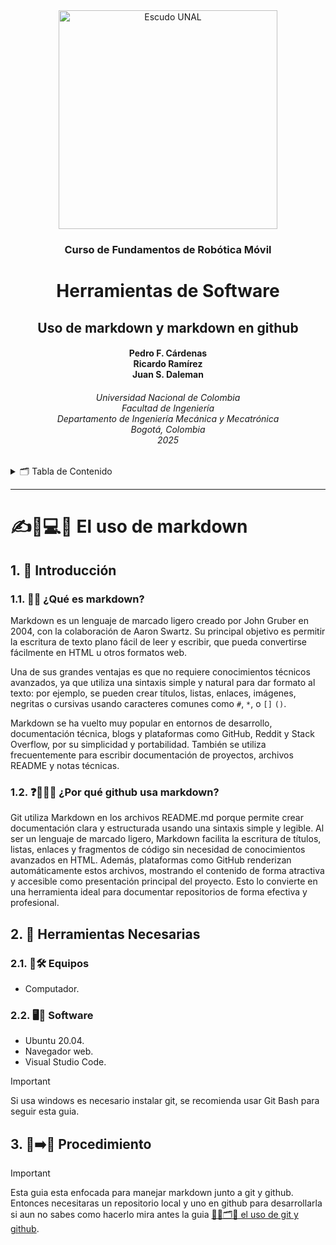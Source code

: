 <div align="center">
<picture>
    <source srcset="https://imgur.com/5bYAzsb.png" media="(prefers-color-scheme: dark)">
    <source srcset="https://imgur.com/Os03JoE.png" media="(prefers-color-scheme: light)">
    <img src="https://imgur.com/Os03JoE.png" alt="Escudo UNAL" width="350px">
</picture>

<h3>Curso de Fundamentos de Robótica Móvil</h3>

<h1>Herramientas de Software</h1>

<h2>Uso de markdown y markdown en github</h2>

<h4>Pedro F. Cárdenas<br>
    Ricardo Ramírez<br>
    Juan S. Daleman</h4>

<h6>Universidad Nacional de Colombia<br>
    Facultad de Ingeniería<br>
    Departamento de Ingeniería Mecánica y Mecatrónica<br>
    Bogotá, Colombia<br>
    2025</h6>
</div>

<details>
    <summary>🗂️ Tabla de Contenido</summary>

<!-- TOC -->
- [1. 📖 Introducción](#1--introducción)
  - [1.1. 🤔📝  ¿Qué es markdown?](#11---qué-es-markdown)
  - [1.2. ❓🧑‍💻📄 ¿Por qué github usa markdown?](#12--por-qué-github-usa-markdown)
- [2. 🧰 Herramientas Necesarias](#2--herramientas-necesarias)
  - [2.1. 🔭🛠️ Equipos](#21-️-equipos)
  - [2.2. 🖥️💾 Software](#22-️-software)
- [3. 🔧➡️🚀 Procedimiento](#3-️-procedimiento)
</details>

---

<h1> ✍️📄💻📝 El uso de markdown </h1>

## 1. 📖 Introducción

###  1.1. 🤔📝  ¿Qué es markdown?

Markdown es un lenguaje de marcado ligero creado por John Gruber en 2004, con la colaboración de Aaron Swartz. Su principal objetivo es permitir la escritura de texto plano fácil de leer y escribir, que pueda convertirse fácilmente en HTML u otros formatos web.

Una de sus grandes ventajas es que no requiere conocimientos técnicos avanzados, ya que utiliza una sintaxis simple y natural para dar formato al texto: por ejemplo, se pueden crear títulos, listas, enlaces, imágenes, negritas o cursivas usando caracteres comunes como `#`, `*`, o `[]` `()`.

Markdown se ha vuelto muy popular en entornos de desarrollo, documentación técnica, blogs y plataformas como GitHub, Reddit y Stack Overflow, por su simplicidad y portabilidad. También se utiliza frecuentemente para escribir documentación de proyectos, archivos README y notas técnicas.

### 1.2. ❓🧑‍💻📄 ¿Por qué github usa markdown?

Git utiliza Markdown en los archivos README.md porque permite crear documentación clara y estructurada usando una sintaxis simple y legible. Al ser un lenguaje de marcado ligero, Markdown facilita la escritura de títulos, listas, enlaces y fragmentos de código sin necesidad de conocimientos avanzados en HTML. Además, plataformas como GitHub renderizan automáticamente estos archivos, mostrando el contenido de forma atractiva y accesible como presentación principal del proyecto. Esto lo convierte en una herramienta ideal para documentar repositorios de forma efectiva y profesional.


## 2. 🧰 Herramientas Necesarias

### 2.1. 🔭🛠️ Equipos

- Computador.

### 2.2. 🖥️💾 Software

- Ubuntu 20.04.
- Navegador web.
- Visual Studio Code.

>[!IMPORTANT]
>Si usa windows es necesario instalar git, se recomienda usar Git Bash para seguir esta guia.


## 3. 🔧➡️🚀 Procedimiento

>[!IMPORTANT]
>Esta guia esta enfocada para manejar markdown junto a git y github. Entonces necesitaras un repositorio local y uno en github para desarrollarla si aun no sabes como hacerlo mira antes la guia [✍🏼🗂️🐙 el uso de git y github](./Archivos/Herramientas/Git/Recomendaciones.md).

